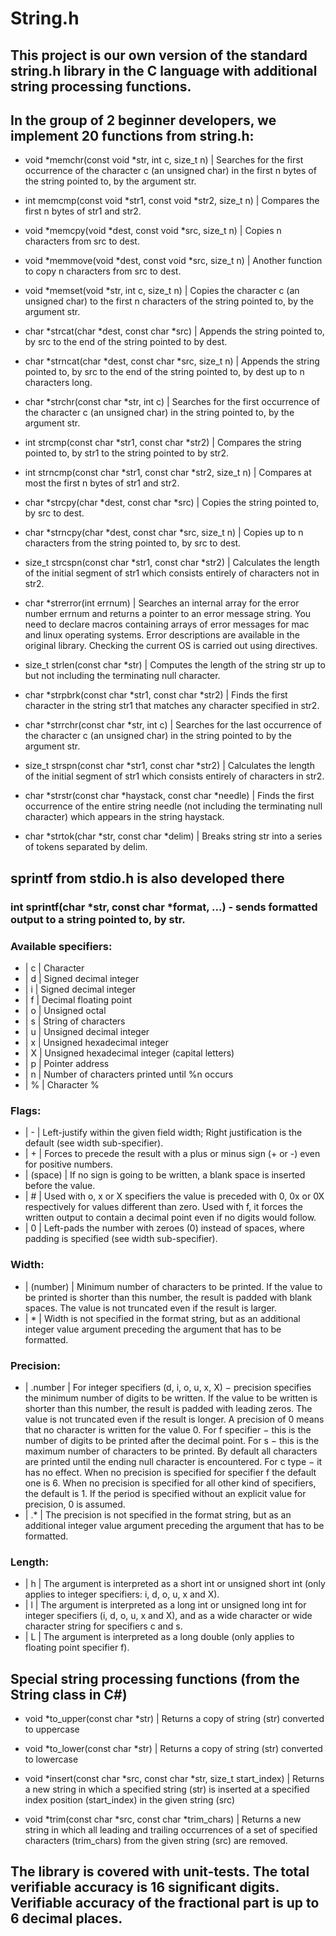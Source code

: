 # String.h
## This project is our own version of the standard string.h library in the C language with additional string processing functions. 

## In the group of 2 beginner developers, we implement 20 functions from string.h:

- void *memchr(const void *str, int c, size_t n) | Searches for the first occurrence of the character c (an unsigned char) in the first n bytes of the string pointed to, by the argument str.

- int memcmp(const void *str1, const void *str2, size_t n) | Compares the first n bytes of str1 and str2.

- void *memcpy(void *dest, const void *src, size_t n) | Copies n characters from src to dest.

- void *memmove(void *dest, const void *src, size_t n) | Another function to copy n characters from src to dest.

- void *memset(void *str, int c, size_t n) | Copies the character c (an unsigned char) to the first n characters of the string pointed to, by the argument str.

- char *strcat(char *dest, const char *src) | Appends the string pointed to, by src to the end of the string pointed to by dest.

- char *strncat(char *dest, const char *src, size_t n) | Appends the string pointed to, by src to the end of the string pointed to, by dest up to n characters long.

- char *strchr(const char *str, int c) | Searches for the first occurrence of the character c (an unsigned char) in the string pointed to, by the argument str.

- int strcmp(const char *str1, const char *str2) | Compares the string pointed to, by str1 to the string pointed to by str2.

- int strncmp(const char *str1, const char *str2, size_t n) | Compares at most the first n bytes of str1 and str2.

- char *strcpy(char *dest, const char *src) | Copies the string pointed to, by src to dest.

- char *strncpy(char *dest, const char *src, size_t n) | Copies up to n characters from the string pointed to, by src to dest.

- size_t strcspn(const char *str1, const char *str2) | Calculates the length of the initial segment of str1 which consists entirely of characters not in str2.

- char *strerror(int errnum) | Searches an internal array for the error number errnum and returns a pointer to an error message string. You need to declare macros containing arrays of error messages for mac and linux operating systems. Error descriptions are available in the original library. Checking the current OS is carried out using directives.

- size_t strlen(const char *str) | Computes the length of the string str up to but not including the terminating null character.

- char *strpbrk(const char *str1, const char *str2) | Finds the first character in the string str1 that matches any character specified in str2.

- char *strrchr(const char *str, int c) | Searches for the last occurrence of the character c (an unsigned char) in the string pointed to by the argument str.

- size_t strspn(const char *str1, const char *str2) | Calculates the length of the initial segment of str1 which consists entirely of characters in str2.

- char *strstr(const char *haystack, const char *needle) | Finds the first occurrence of the entire string needle (not including the terminating null character) which appears in the string haystack.

- char *strtok(char *str, const char *delim) | Breaks string str into a series of tokens separated by delim.

## sprintf from stdio.h is also developed there

### int sprintf(char *str, const char *format, ...) - sends formatted output to a string pointed to, by str.

### Available specifiers:

-  | c | Character 
-  | d | Signed decimal integer
-  | i | Signed decimal integer
-  | f | Decimal floating point
-  | o | Unsigned octal
-  | s | String of characters
-  | u | Unsigned decimal integer
-  | x | Unsigned hexadecimal integer
-  | X | Unsigned hexadecimal integer (capital letters)
-  | p | Pointer address
-  | n | Number of characters printed until %n occurs
-  | % | Character %

### Flags:

- |    -    | Left-justify within the given field width; Right justification is the default (see width sub-specifier).
- |    +    | Forces to precede the result with a plus or minus sign (+ or -) even for positive numbers.
- | (space) | If no sign is going to be written, a blank space is inserted before the value.
- |    #    | Used with o, x or X specifiers the value is preceded with 0, 0x or 0X respectively for values different than zero. Used with f, it forces the written output to contain a decimal point even if no digits would follow.
- |    0    | Left-pads the number with zeroes (0) instead of spaces, where padding is specified (see width sub-specifier).

### Width:

- | (number) | Minimum number of characters to be printed. If the value to be printed is shorter than this number, the result is padded with blank spaces. The value is not truncated even if the result is larger.
- |     *    | Width is not specified in the format string, but as an additional integer value argument preceding the argument that has to be formatted.

### Precision:

-	| .number | For integer specifiers (d, i, o, u, x, X) − precision specifies the minimum number of digits to be written. If the value to be written is shorter than this number, the result is padded with leading zeros. The value is not truncated even if the result is longer. A precision of 0 means that no character is written for the value 0. For f specifier − this is the number of digits to be printed after the decimal point. For s − this is the maximum number of characters to be printed. By default all characters are printed until the ending null character is encountered. For c type − it has no effect. When no precision is specified for specifier f the default one is 6. When no precision is specified for all other kind of specifiers, the default is 1. If the period is specified without an explicit value for precision, 0 is assumed.
-	|   .*    | The precision is not specified in the format string, but as an additional integer value argument preceding the argument that has to be formatted.

### Length:

- | h | The argument is interpreted as a short int or unsigned short int (only applies to integer specifiers: i, d, o, u, x and X).
- | l | The argument is interpreted as a long int or unsigned long int for integer specifiers (i, d, o, u, x and X), and as a wide character or wide character string for specifiers c and s.
- | L | The argument is interpreted as a long double (only applies to floating point specifier f).

## Special string processing functions (from the String class in C#)

- void *to_upper(const char *str) | Returns a copy of string (str) converted to uppercase

- void *to_lower(const char *str) | Returns a copy of string (str) converted to lowercase

- void *insert(const char *src, const char *str, size_t start_index) | Returns a new string in which a specified string (str) is inserted at a specified index position (start_index) in the given string (src)

- void *trim(const char *src, const char *trim_chars) | Returns a new string in which all leading and trailing occurrences of a set of specified characters (trim_chars) from the given string (src) are removed.

## The library is covered with unit-tests. The total verifiable accuracy is 16 significant digits. Verifiable accuracy of the fractional part is up to 6 decimal places.
